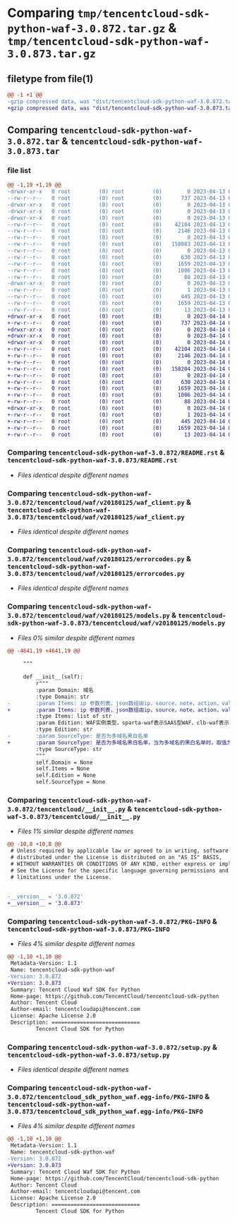 # Comparing `tmp/tencentcloud-sdk-python-waf-3.0.872.tar.gz` & `tmp/tencentcloud-sdk-python-waf-3.0.873.tar.gz`

## filetype from file(1)

```diff
@@ -1 +1 @@
-gzip compressed data, was "dist/tencentcloud-sdk-python-waf-3.0.872.tar", last modified: Thu Apr 13 01:09:07 2023, max compression
+gzip compressed data, was "dist/tencentcloud-sdk-python-waf-3.0.873.tar", last modified: Fri Apr 14 01:02:25 2023, max compression
```

## Comparing `tencentcloud-sdk-python-waf-3.0.872.tar` & `tencentcloud-sdk-python-waf-3.0.873.tar`

### file list

```diff
@@ -1,19 +1,19 @@
-drwxr-xr-x   0 root         (0) root         (0)        0 2023-04-13 01:09:07.000000 tencentcloud-sdk-python-waf-3.0.872/
--rw-r--r--   0 root         (0) root         (0)      737 2023-04-13 01:09:07.000000 tencentcloud-sdk-python-waf-3.0.872/README.rst
-drwxr-xr-x   0 root         (0) root         (0)        0 2023-04-13 01:09:07.000000 tencentcloud-sdk-python-waf-3.0.872/tencentcloud/
-drwxr-xr-x   0 root         (0) root         (0)        0 2023-04-13 01:09:07.000000 tencentcloud-sdk-python-waf-3.0.872/tencentcloud/waf/
-drwxr-xr-x   0 root         (0) root         (0)        0 2023-04-13 01:09:07.000000 tencentcloud-sdk-python-waf-3.0.872/tencentcloud/waf/v20180125/
--rw-r--r--   0 root         (0) root         (0)    42104 2023-04-13 01:09:07.000000 tencentcloud-sdk-python-waf-3.0.872/tencentcloud/waf/v20180125/waf_client.py
--rw-r--r--   0 root         (0) root         (0)     2146 2023-04-13 01:09:07.000000 tencentcloud-sdk-python-waf-3.0.872/tencentcloud/waf/v20180125/errorcodes.py
--rw-r--r--   0 root         (0) root         (0)        0 2023-04-13 01:09:07.000000 tencentcloud-sdk-python-waf-3.0.872/tencentcloud/waf/v20180125/__init__.py
--rw-r--r--   0 root         (0) root         (0)   158083 2023-04-13 01:09:07.000000 tencentcloud-sdk-python-waf-3.0.872/tencentcloud/waf/v20180125/models.py
--rw-r--r--   0 root         (0) root         (0)        0 2023-04-13 01:09:07.000000 tencentcloud-sdk-python-waf-3.0.872/tencentcloud/waf/__init__.py
--rw-r--r--   0 root         (0) root         (0)      630 2023-04-13 01:09:07.000000 tencentcloud-sdk-python-waf-3.0.872/tencentcloud/__init__.py
--rw-r--r--   0 root         (0) root         (0)     1659 2023-04-13 01:09:07.000000 tencentcloud-sdk-python-waf-3.0.872/PKG-INFO
--rw-r--r--   0 root         (0) root         (0)     1006 2023-04-13 01:09:07.000000 tencentcloud-sdk-python-waf-3.0.872/setup.py
--rw-r--r--   0 root         (0) root         (0)       88 2023-04-13 01:09:07.000000 tencentcloud-sdk-python-waf-3.0.872/setup.cfg
-drwxr-xr-x   0 root         (0) root         (0)        0 2023-04-13 01:09:07.000000 tencentcloud-sdk-python-waf-3.0.872/tencentcloud_sdk_python_waf.egg-info/
--rw-r--r--   0 root         (0) root         (0)        1 2023-04-13 01:09:07.000000 tencentcloud-sdk-python-waf-3.0.872/tencentcloud_sdk_python_waf.egg-info/dependency_links.txt
--rw-r--r--   0 root         (0) root         (0)      445 2023-04-13 01:09:07.000000 tencentcloud-sdk-python-waf-3.0.872/tencentcloud_sdk_python_waf.egg-info/SOURCES.txt
--rw-r--r--   0 root         (0) root         (0)     1659 2023-04-13 01:09:07.000000 tencentcloud-sdk-python-waf-3.0.872/tencentcloud_sdk_python_waf.egg-info/PKG-INFO
--rw-r--r--   0 root         (0) root         (0)       13 2023-04-13 01:09:07.000000 tencentcloud-sdk-python-waf-3.0.872/tencentcloud_sdk_python_waf.egg-info/top_level.txt
+drwxr-xr-x   0 root         (0) root         (0)        0 2023-04-14 01:02:25.000000 tencentcloud-sdk-python-waf-3.0.873/
+-rw-r--r--   0 root         (0) root         (0)      737 2023-04-14 01:02:25.000000 tencentcloud-sdk-python-waf-3.0.873/README.rst
+drwxr-xr-x   0 root         (0) root         (0)        0 2023-04-14 01:02:25.000000 tencentcloud-sdk-python-waf-3.0.873/tencentcloud/
+drwxr-xr-x   0 root         (0) root         (0)        0 2023-04-14 01:02:25.000000 tencentcloud-sdk-python-waf-3.0.873/tencentcloud/waf/
+drwxr-xr-x   0 root         (0) root         (0)        0 2023-04-14 01:02:25.000000 tencentcloud-sdk-python-waf-3.0.873/tencentcloud/waf/v20180125/
+-rw-r--r--   0 root         (0) root         (0)    42104 2023-04-14 01:02:25.000000 tencentcloud-sdk-python-waf-3.0.873/tencentcloud/waf/v20180125/waf_client.py
+-rw-r--r--   0 root         (0) root         (0)     2146 2023-04-14 01:02:25.000000 tencentcloud-sdk-python-waf-3.0.873/tencentcloud/waf/v20180125/errorcodes.py
+-rw-r--r--   0 root         (0) root         (0)        0 2023-04-14 01:02:25.000000 tencentcloud-sdk-python-waf-3.0.873/tencentcloud/waf/v20180125/__init__.py
+-rw-r--r--   0 root         (0) root         (0)   158204 2023-04-14 01:02:25.000000 tencentcloud-sdk-python-waf-3.0.873/tencentcloud/waf/v20180125/models.py
+-rw-r--r--   0 root         (0) root         (0)        0 2023-04-14 01:02:25.000000 tencentcloud-sdk-python-waf-3.0.873/tencentcloud/waf/__init__.py
+-rw-r--r--   0 root         (0) root         (0)      630 2023-04-14 01:02:25.000000 tencentcloud-sdk-python-waf-3.0.873/tencentcloud/__init__.py
+-rw-r--r--   0 root         (0) root         (0)     1659 2023-04-14 01:02:25.000000 tencentcloud-sdk-python-waf-3.0.873/PKG-INFO
+-rw-r--r--   0 root         (0) root         (0)     1006 2023-04-14 01:02:25.000000 tencentcloud-sdk-python-waf-3.0.873/setup.py
+-rw-r--r--   0 root         (0) root         (0)       88 2023-04-14 01:02:25.000000 tencentcloud-sdk-python-waf-3.0.873/setup.cfg
+drwxr-xr-x   0 root         (0) root         (0)        0 2023-04-14 01:02:25.000000 tencentcloud-sdk-python-waf-3.0.873/tencentcloud_sdk_python_waf.egg-info/
+-rw-r--r--   0 root         (0) root         (0)        1 2023-04-14 01:02:25.000000 tencentcloud-sdk-python-waf-3.0.873/tencentcloud_sdk_python_waf.egg-info/dependency_links.txt
+-rw-r--r--   0 root         (0) root         (0)      445 2023-04-14 01:02:25.000000 tencentcloud-sdk-python-waf-3.0.873/tencentcloud_sdk_python_waf.egg-info/SOURCES.txt
+-rw-r--r--   0 root         (0) root         (0)     1659 2023-04-14 01:02:25.000000 tencentcloud-sdk-python-waf-3.0.873/tencentcloud_sdk_python_waf.egg-info/PKG-INFO
+-rw-r--r--   0 root         (0) root         (0)       13 2023-04-14 01:02:25.000000 tencentcloud-sdk-python-waf-3.0.873/tencentcloud_sdk_python_waf.egg-info/top_level.txt
```

### Comparing `tencentcloud-sdk-python-waf-3.0.872/README.rst` & `tencentcloud-sdk-python-waf-3.0.873/README.rst`

 * *Files identical despite different names*

### Comparing `tencentcloud-sdk-python-waf-3.0.872/tencentcloud/waf/v20180125/waf_client.py` & `tencentcloud-sdk-python-waf-3.0.873/tencentcloud/waf/v20180125/waf_client.py`

 * *Files identical despite different names*

### Comparing `tencentcloud-sdk-python-waf-3.0.872/tencentcloud/waf/v20180125/errorcodes.py` & `tencentcloud-sdk-python-waf-3.0.873/tencentcloud/waf/v20180125/errorcodes.py`

 * *Files identical despite different names*

### Comparing `tencentcloud-sdk-python-waf-3.0.872/tencentcloud/waf/v20180125/models.py` & `tencentcloud-sdk-python-waf-3.0.873/tencentcloud/waf/v20180125/models.py`

 * *Files 0% similar despite different names*

```diff
@@ -4641,19 +4641,19 @@
 
     """
 
     def __init__(self):
         r"""
         :param Domain: 域名
         :type Domain: str
-        :param Items: ip 参数列表，json数组由ip，source，note，action，valid_ts组成。ip对应配置的ip地址，source固定为custom值，note为注释，action值42为黑名单，40为白名单，valid_ts为有效日期，值为秒级时间戳
+        :param Items: ip 参数列表，json数组由ip，source，note，action，valid_ts组成。ip对应配置的ip地址，source固定为custom值，note为注释，action值42为黑名单，40为白名单，valid_ts为有效日期，值为秒级时间戳（（如1680570420代表2023-04-04 09:07:00））
         :type Items: list of str
         :param Edition: WAF实例类型，sparta-waf表示SAAS型WAF，clb-waf表示负载均衡型WAF
         :type Edition: str
-        :param SourceType: 是否为多域名黑白名单
+        :param SourceType: 是否为多域名黑白名单，当为多域名的黑白名单时，取值为batch，佛祖饿为空
         :type SourceType: str
         """
         self.Domain = None
         self.Items = None
         self.Edition = None
         self.SourceType = None
```

### Comparing `tencentcloud-sdk-python-waf-3.0.872/tencentcloud/__init__.py` & `tencentcloud-sdk-python-waf-3.0.873/tencentcloud/__init__.py`

 * *Files 1% similar despite different names*

```diff
@@ -10,8 +10,8 @@
 # Unless required by applicable law or agreed to in writing, software
 # distributed under the License is distributed on an "AS IS" BASIS,
 # WITHOUT WARRANTIES OR CONDITIONS OF ANY KIND, either express or implied.
 # See the License for the specific language governing permissions and
 # limitations under the License.
 
 
-__version__ = '3.0.872'
+__version__ = '3.0.873'
```

### Comparing `tencentcloud-sdk-python-waf-3.0.872/PKG-INFO` & `tencentcloud-sdk-python-waf-3.0.873/PKG-INFO`

 * *Files 4% similar despite different names*

```diff
@@ -1,10 +1,10 @@
 Metadata-Version: 1.1
 Name: tencentcloud-sdk-python-waf
-Version: 3.0.872
+Version: 3.0.873
 Summary: Tencent Cloud Waf SDK for Python
 Home-page: https://github.com/TencentCloud/tencentcloud-sdk-python
 Author: Tencent Cloud
 Author-email: tencentcloudapi@tencent.com
 License: Apache License 2.0
 Description: ============================
         Tencent Cloud SDK for Python
```

### Comparing `tencentcloud-sdk-python-waf-3.0.872/setup.py` & `tencentcloud-sdk-python-waf-3.0.873/setup.py`

 * *Files identical despite different names*

### Comparing `tencentcloud-sdk-python-waf-3.0.872/tencentcloud_sdk_python_waf.egg-info/PKG-INFO` & `tencentcloud-sdk-python-waf-3.0.873/tencentcloud_sdk_python_waf.egg-info/PKG-INFO`

 * *Files 4% similar despite different names*

```diff
@@ -1,10 +1,10 @@
 Metadata-Version: 1.1
 Name: tencentcloud-sdk-python-waf
-Version: 3.0.872
+Version: 3.0.873
 Summary: Tencent Cloud Waf SDK for Python
 Home-page: https://github.com/TencentCloud/tencentcloud-sdk-python
 Author: Tencent Cloud
 Author-email: tencentcloudapi@tencent.com
 License: Apache License 2.0
 Description: ============================
         Tencent Cloud SDK for Python
```

